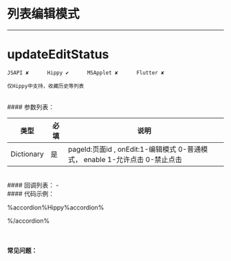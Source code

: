 # 列表编辑模式
---
# updateEditStatus

```
JSAPI ✘      Hippy ✔      MSApplet ✘      Flutter ✘

仅Hippy中支持，收藏历史等列表

```
<br>
#### 参数列表：

|类型|必填|说明|
|-|-|-|
| Dictionary |是| pageId:页面id , onEdit:1-编辑模式 0-普通模式， enable 1-允许点击 0-禁止点击|
<br>
#### 回调列表：
-
<br>
#### 代码示例：

%accordion%Hippy%accordion%

%/accordion%


<br>

#### 常见问题：
